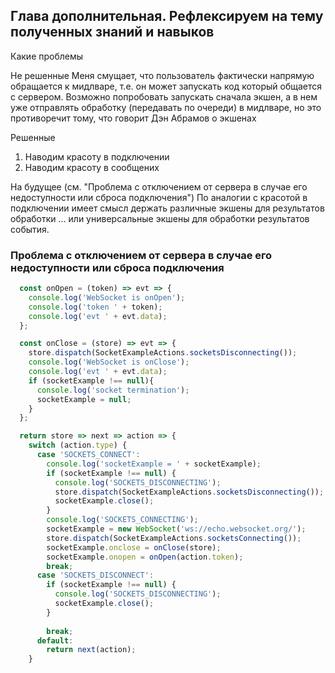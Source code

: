## Глава дополнительная. Рефлексируем на тему полученных знаний и навыков 



Какие проблемы 

Не решенные 
Меня смущает, что пользователь фактически напрямую обращается к мидлваре, т.е. он может запускать код который общается с сервером. Возможно попробовать запускать сначала экшен, а в нем уже отправлять обработку (передавать по очереди) в мидлваре, но это противоречит тому, что говорит Дэн Абрамов о экшенах

Решенные
1. Наводим красоту в подключении
2. Наводим красоту в сообщених

На будущее (см. "Проблема с отключением от сервера в случае его недоступности или сброса подключения")
По аналогии с красотой в подключении имеет смысл держать различные экшены для результатов обработки ... или универсальные экшены для обработки результатов события.


### Проблема с отключением от сервера в случае его недоступности или сброса подключения



```js
  const onOpen = (token) => evt => {
    console.log('WebSocket is onOpen');
    console.log('token ' + token);
    console.log('evt ' + evt.data);
  };

  const onClose = (store) => evt => {
    store.dispatch(SocketExampleActions.socketsDisconnecting());
    console.log('WebSocket is onClose');
    console.log('evt ' + evt.data);
    if (socketExample !== null){
      console.log('socket termination');
      socketExample = null;
    }
  };

  return store => next => action => {
    switch (action.type) {
      case 'SOCKETS_CONNECT':
        console.log('socketExample = ' + socketExample);
        if (socketExample !== null) {
          console.log('SOCKETS_DISCONNECTING');
          store.dispatch(SocketExampleActions.socketsDisconnecting());
          socketExample.close();
        }
        console.log('SOCKETS_CONNECTING');
        socketExample = new WebSocket('ws://echo.websocket.org/');
        store.dispatch(SocketExampleActions.socketsConnecting());
        socketExample.onclose = onClose(store);
        socketExample.onopen = onOpen(action.token);
        break;
      case 'SOCKETS_DISCONNECT':
        if (socketExample !== null) {
          console.log('SOCKETS_DISCONNECTING');
          socketExample.close();
        }
        
        break;
      default:
        return next(action);
    }
```
